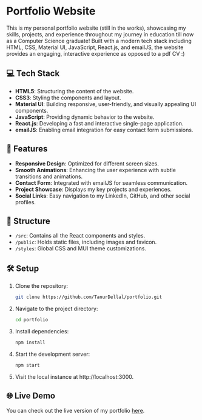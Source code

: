 # Portfolio Website

This is my personal portfolio website (still in the works), showcasing my skills, projects, and experience throughout my journey in education till now as a Computer Science graduate! Built with a modern tech stack including HTML, CSS, Material UI, JavaScript, React.js, and emailJS, the website provides an engaging, interactive experience as opposed to a pdf CV :)

## 💻 Tech Stack

- **HTML5**: Structuring the content of the website.
- **CSS3**: Styling the components and layout.
- **Material UI**: Building responsive, user-friendly, and visually appealing UI components.
- **JavaScript**: Providing dynamic behavior to the website.
- **React.js**: Developing a fast and interactive single-page application.
- **emailJS**: Enabling email integration for easy contact form submissions.

## 🚀 Features

- **Responsive Design**: Optimized for different screen sizes.
- **Smooth Animations**: Enhancing the user experience with subtle transitions and animations.
- **Contact Form**: Integrated with emailJS for seamless communication.
- **Project Showcase**: Displays my key projects and experiences.
- **Social Links**: Easy navigation to my LinkedIn, GitHub, and other social profiles.

## 📂 Structure

- `/src`: Contains all the React components and styles.
- `/public`: Holds static files, including images and favicon.
- `/styles`: Global CSS and MUI theme customizations.

## 🛠️ Setup

1. Clone the repository:
   ```bash
   git clone https://github.com/TanurDellal/portfolio.git

2. Navigate to the project directory:
   ```bash
   cd portfolio

3. Install dependencies:
   ```bash
   npm install

4. Start the development server:
   ```bash
   npm start

5. Visit the local instance at http://localhost:3000.


## 🌐 Live Demo

You can check out the live version of my portfolio [here](https://tanurdellal.vercel.app).

